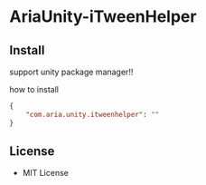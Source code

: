 # AriaUnity-iTweenHelper

## Install
support unity package manager!!

how to install
```manifest.json
{
    "com.aria.unity.itweenhelper": "" 
} 
```


## License
- MIT License
